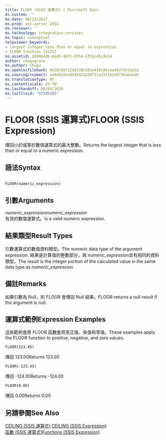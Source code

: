 ```yaml
---
title: FLOOR (SSIS 運算式) | Microsoft Docs
ms.custom: ''
ms.date: 06/13/2017
ms.prod: sql-server-2014
ms.reviewer: ''
ms.technology: integration-services
ms.topic: conceptual
helpviewer_keywords:
- largest integer less than or equal to expression
- FLOOR function [SSIS]
ms.assetid: 168084db-badd-40f2-87b4-1f5bc45c3e24
author: chugugrace
ms.author: chugu
ms.openlocfilehash: b638c9a7215d120c562e416cdecee463f031ad2a
ms.sourcegitcommit: ad4d92dce894592a259721a1571b1d8736abacdb
ms.translationtype: MT
ms.contentlocale: zh-TW
ms.lasthandoff: 08/04/2020
ms.locfileid: "87595205"
---
```

# <a name="floor-ssis-expression"></a><span data-ttu-id="e39ba-102">FLOOR (SSIS 運算式)</span><span class="sxs-lookup"><span data-stu-id="e39ba-102">FLOOR (SSIS Expression)</span></span>
  <span data-ttu-id="e39ba-103">傳回小於或等於數值運算式的最大整數。</span><span class="sxs-lookup"><span data-stu-id="e39ba-103">Returns the largest integer that is less than or equal to a numeric expression.</span></span>  
  
## <a name="syntax"></a><span data-ttu-id="e39ba-104">語法</span><span class="sxs-lookup"><span data-stu-id="e39ba-104">Syntax</span></span>  
  
```  
  
FLOOR(numeric_expression)  
```  
  
## <a name="arguments"></a><span data-ttu-id="e39ba-105">引數</span><span class="sxs-lookup"><span data-stu-id="e39ba-105">Arguments</span></span>  
 <span data-ttu-id="e39ba-106">*numeric_expression*</span><span class="sxs-lookup"><span data-stu-id="e39ba-106">*numeric_expression*</span></span>  
 <span data-ttu-id="e39ba-107">有效的數值運算式。</span><span class="sxs-lookup"><span data-stu-id="e39ba-107">Is a valid numeric expression.</span></span>  
  
## <a name="result-types"></a><span data-ttu-id="e39ba-108">結果類型</span><span class="sxs-lookup"><span data-stu-id="e39ba-108">Result Types</span></span>  
 <span data-ttu-id="e39ba-109">引數運算式的數值資料類型。</span><span class="sxs-lookup"><span data-stu-id="e39ba-109">The numeric data type of the argument expression.</span></span> <span data-ttu-id="e39ba-110">結果是計算值的整數部分，與 *numeric_expression*具有相同的資料類型。</span><span class="sxs-lookup"><span data-stu-id="e39ba-110">The result is the integer portion of the calculated value in the same data type as *numeric_expression.*</span></span>  
  
## <a name="remarks"></a><span data-ttu-id="e39ba-111">備註</span><span class="sxs-lookup"><span data-stu-id="e39ba-111">Remarks</span></span>  
 <span data-ttu-id="e39ba-112">如果引數為 Null，則 FLOOR 會傳回 Null 結果。</span><span class="sxs-lookup"><span data-stu-id="e39ba-112">FLOOR returns a null result if the argument is null.</span></span>  
  
## <a name="expression-examples"></a><span data-ttu-id="e39ba-113">運算式範例</span><span class="sxs-lookup"><span data-stu-id="e39ba-113">Expression Examples</span></span>  
 <span data-ttu-id="e39ba-114">這些範例會將 FLOOR 函數套用至正值、負值和零值。</span><span class="sxs-lookup"><span data-stu-id="e39ba-114">These examples apply the FLOOR function to positive, negative, and zero values.</span></span>  
  
```  
FLOOR(123.45)  
```  
  
 <span data-ttu-id="e39ba-115">傳回 123.00</span><span class="sxs-lookup"><span data-stu-id="e39ba-115">Returns 123.00</span></span>  
  
```  
FLOOR(-123.45)  
```  
  
 <span data-ttu-id="e39ba-116">傳回 -124.00</span><span class="sxs-lookup"><span data-stu-id="e39ba-116">Returns -124.00</span></span>  
  
```  
FLOOR(0.00)  
```  
  
 <span data-ttu-id="e39ba-117">傳回 0.00</span><span class="sxs-lookup"><span data-stu-id="e39ba-117">Returns 0.00</span></span>  
  
## <a name="see-also"></a><span data-ttu-id="e39ba-118">另請參閱</span><span class="sxs-lookup"><span data-stu-id="e39ba-118">See Also</span></span>  
 <span data-ttu-id="e39ba-119">[CEILING &#40;SSIS 運算式&#41;](ceiling-ssis-expression.md) </span><span class="sxs-lookup"><span data-stu-id="e39ba-119">[CEILING &#40;SSIS Expression&#41;](ceiling-ssis-expression.md) </span></span>  
 [<span data-ttu-id="e39ba-120">函數 &#40;SSIS 運算式&#41;</span><span class="sxs-lookup"><span data-stu-id="e39ba-120">Functions &#40;SSIS Expression&#41;</span></span>](functions-ssis-expression.md)  
  
  
